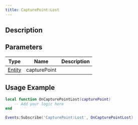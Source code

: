 ```yaml
---
title: CapturePoint:Lost
---
```

## Description

## Parameters

| Type                                  | Name         | Description |
| ------------------------------------- | ------------ | ----------- |
| [Entity](/vext/ref/shared/class/entity) | capturePoint |             |

## Usage Example

``` lua
local function OnCapturePointLost(capturePoint)
    -- Add your logic here
end

Events:Subscribe('CapturePoint:Lost', OnCapturePointLost)
```
